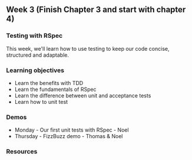 ## Week 3 (Finish Chapter 3 and start with chapter 4)

### Testing with RSpec
This week, we'll learn how to use testing to keep our code concise, structured and adaptable. 

### Learning objectives
* Learn the benefits with TDD
* Learn the fundamentals of RSpec
* Learn the difference between unit and acceptance tests
* Learn how to unit test 

### Demos
* Monday - Our first unit tests with RSpec - Noel 
* Thursday - FizzBuzz demo - Thomas & Noel 

### Resources


